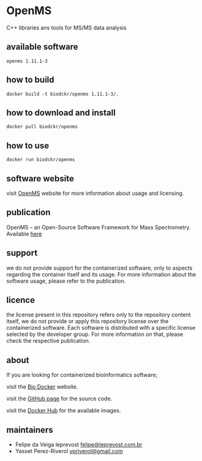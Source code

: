 OpenMS
=====
C++ libraries ans tools for MS/MS data analysis


available software
--------
`openms 1.11.1-3`


how to build
------------
`docker build -t biodckr/openms 1.11.1-3/.`


how to download and install
---------------------------
`docker pull biodckr/openms`


how to use
------------
`docker run biodckr/openms`


software website
----------------
visit [OpenMS](http://open-ms.sourceforge.net/) website for more information about usage and licensing.


publication
-----------
OpenMS – an Open-Source Software Framework for Mass Spectrometry. Available [here](http://www.biomedcentral.com/1471-2105/9/163)


support
-------
we do not provide support for the containerized software, only to aspects regarding the container itself
and its usage. For more information about the software usage, please refer to the publication.


licence
-------
the license present in this repository refers only to the repository content itself, we do not provide or
apply this repository license over the containerized software. Each software is distributed with a specific
license selected by the developer group. For more information on that, please check the respective publication.


about
-----
If you are looking for containerized bioinformatics software;

visit the [Bio Docker](http://biodocker.github.io "Bio Docker") website.

visit the [GitHub page](https://github.com/BioDocker/) for the source code.

visit the [Docker Hub](https://registry.hub.docker.com/repos/biodckr/) for the available images.


maintainers
-----------
* Felipe da Veiga leprevost <felipe@leprevost.com.br>
* Yasset Perez-Riverol <ypriverol@gmail.com>
